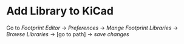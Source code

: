 #  Add Library to KiCad

Go to *Footprint Editor* -> *Preferences* -> *Mange Footprint Libraries* -> *Browse Libraries* -> [go to path] -> *save changes*